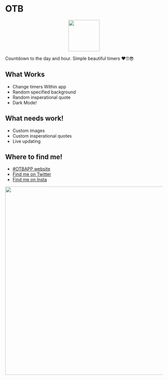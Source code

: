 # OTB
<p align="center">
  <img src="https://otb.joeis.us/app-icon.png" width="100" >

Countdown to the day and hour.
Simple beautiful timers ♥️⏰😎
## What Works

* Change timers Within app
* Random specified background
* Random insperational quote
* Dark Mode! 

## What needs work!
* Custom images
* Custom insperational quotes
* Live updating


## Where to find me!
 * [#OTBAPP website](otb.joeis.us)
 * [Find me on Twitter](twitter.com/64bitjoe)
 * [Find me on Insta](Instagram.com/64bitjoe)
</p>
  <img src="https://otb.joeis.us/appFullshot_Dark_Light.png" width ="600" >
